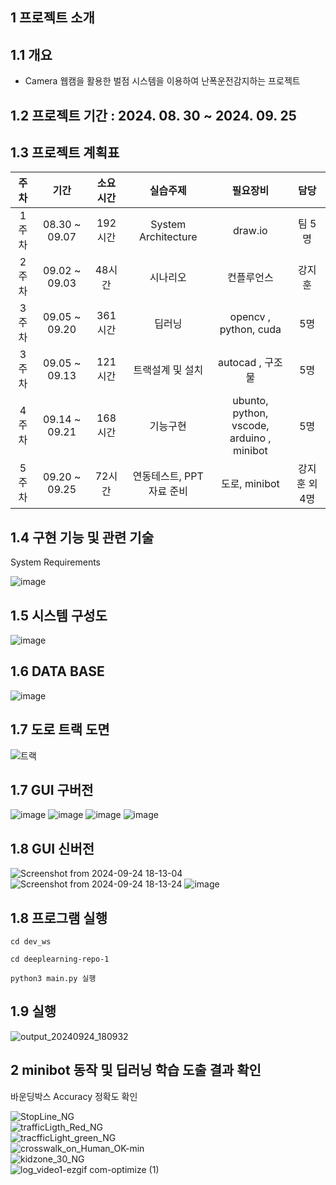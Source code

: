 ## 1 프로젝트 소개

##  1.1 개요
- Camera 웹캠을 활용한 벌점 시스템을 이용하여 난폭운전감지하는 프로젝트

## 1.2 프로젝트 기간 : 2024. 08. 30 ~ 2024. 09. 25
  
## 1.3 프로젝트 계획표
|주차|	기간 |	소요시간 |	실습주제 |	필요장비 |	담당 |
|:----------:|:----------:|:----------:|:----------:|:----------:|:----------:|
| 1주차 | 08.30 ~ 09.07 | 192시간 |System Architecture | draw.io | 팀 5명 | 
| 2주차 | 09.02 ~ 09.03 | 48시간 | 시나리오 | 컨플루언스 | 강지훈 |
| 3주차 | 09.05 ~ 09.20 | 361시간 | 딥러닝 | opencv , python, cuda | 5명 | 
| 3주차 | 09.05 ~ 09.13 |  121시간 | 트랙설계 및 설치 | autocad , 구조물 | 5명 | 
| 4주차 | 09.14 ~ 09.21 | 168시간 | 기능구현 | ubunto, python, <br> vscode, arduino , minibot  | 5명|
| 5주차 | 09.20 ~ 09.25 | 72시간 | 연동테스트, PPT 자료 준비 | 도로, minibot | 강지훈 외 4명 |

## 1.4 구현 기능 및 관련 기술
System Requirements

![image](https://github.com/user-attachments/assets/a0656b87-7abd-45bf-b08f-d8563af95463)

## 1.5 시스템 구성도
![image](https://github.com/user-attachments/assets/3f1c3042-8eff-41d2-87b2-f29da57473e4)

## 1.6 DATA BASE
![image](https://github.com/user-attachments/assets/8953e560-ecbf-4fd0-a911-a5c6c3ff4053)

## 1.7 도로 트랙 도면
![트랙](https://github.com/user-attachments/assets/b98b88d7-b56e-469f-99fd-9dbb435026dd)



## 1.7 GUI 구버전
![image](https://github.com/user-attachments/assets/a0c5b6f5-c8e7-45d0-9604-5001bf06335f)
![image](https://github.com/user-attachments/assets/010d945e-5b8e-47d9-912a-b6a479eabe97)
![image](https://github.com/user-attachments/assets/b9c7c3d3-78ed-4a7e-b50d-ec2b1353b3b6)
![image](https://github.com/user-attachments/assets/ecba9bd2-0d1c-4a7b-8289-8dcd2c700c56)

## 1.8 GUI 신버전
![Screenshot from 2024-09-24 18-13-04](https://github.com/user-attachments/assets/6554c368-3219-4772-bcf2-67263a1b77a7)
![Screenshot from 2024-09-24 18-13-24](https://github.com/user-attachments/assets/8f250aec-accd-4722-8b47-719b043f53f4)
![image](https://github.com/user-attachments/assets/db738b97-7717-46d0-83c8-55ef712b0d87)




## 1.8 프로그램 실행
```
cd dev_ws
```

```
cd deeplearning-repo-1
```

```
python3 main.py 실행
```
## 1.9 실행
![output_20240924_180932](https://github.com/user-attachments/assets/b0e36a43-b6ba-429f-bbad-f12ce942911d)

## 2 minibot 동작 및 딥러닝 학습 도출 결과 확인
바운딩박스 Accuracy 정확도 확인

![StopLine_NG](https://github.com/user-attachments/assets/e473bbc7-001d-4ab2-954a-f463fa1e89eb)<br>
![trafficLigth_Red_NG](https://github.com/user-attachments/assets/07b0898e-1c66-4586-94d7-aaf8d73a50e7)<br>
![tracfficLight_green_NG](https://github.com/user-attachments/assets/0a38ab38-7603-4699-a668-79e10c1e54f7)<br>
![crosswalk_on_Human_OK-min](https://github.com/user-attachments/assets/6e00b5c3-43ec-4d55-9247-a32465798d4b)<br>
![kidzone_30_NG](https://github.com/user-attachments/assets/f94e1cca-c3b3-4f4f-8c1e-45ab9242b9c3)<br>
![log_video1-ezgif com-optimize (1)](https://github.com/user-attachments/assets/9d31c3db-b6a1-4414-b2c5-aad61207e332)






